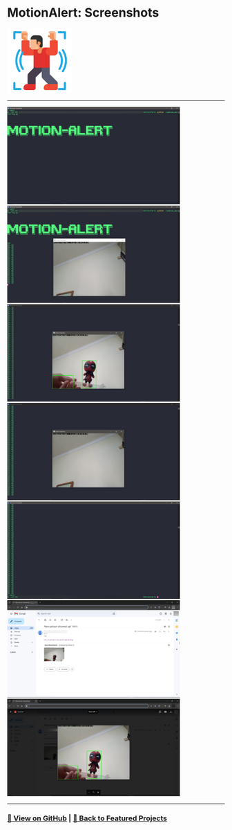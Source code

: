 # MotionAlert: Screenshots 

<img src="MotionAlert-1.png" alt="MotionAlert_logo" width="150">

---

<a href="MotionAlert-2.png"><img src="MotionAlert-2.png" width="400"></a>
<a href="MotionAlert-3.png"><img src="MotionAlert-3.png" width="400"></a>
<a href="MotionAlert-4.png"><img src="MotionAlert-4.png" width="400"></a>
<a href="MotionAlert-5.png"><img src="MotionAlert-5.png" width="400"></a>
<a href="MotionAlert-6.png"><img src="MotionAlert-6.png" width="400"></a>
<a href="MotionAlert-7.png"><img src="MotionAlert-7.png" width="400"></a>
<a href="MotionAlert-8.png"><img src="MotionAlert-8.png" width="400"></a>

---

### [🔗 View on GitHub](https://github.com/emads22/MotionAlert) | [🔗 Back to Featured Projects](../../README.md#-application-development)
